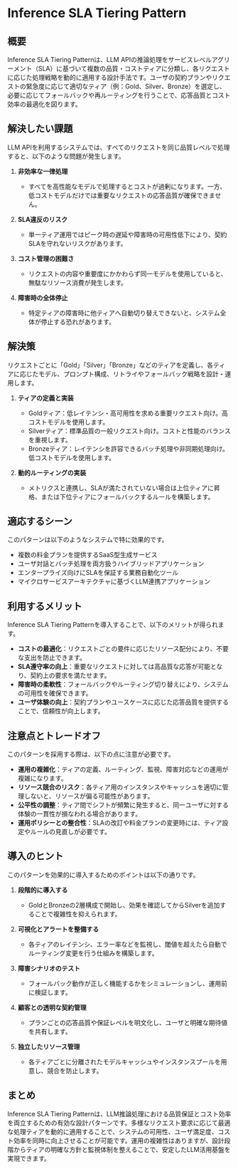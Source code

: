 # Inference SLA Tiering Pattern

## 概要

Inference SLA Tiering Patternは、LLM APIの推論処理をサービスレベルアグリーメント（SLA）に基づいて複数の品質・コストティアに分類し、各リクエストに応じた処理戦略を動的に適用する設計手法です。ユーザの契約プランやリクエストの緊急度に応じて適切なティア（例：Gold、Silver、Bronze）を選定し、必要に応じてフォールバックや再ルーティングを行うことで、応答品質とコスト効率の最適化を図ります。

## 解決したい課題

LLM APIを利用するシステムでは、すべてのリクエストを同じ品質レベルで処理すると、以下のような問題が発生します。

1. **非効率な一律処理**
   - すべてを高性能なモデルで処理するとコストが過剰になります。一方、低コストモデルだけでは重要なリクエストの応答品質が確保できません。

2. **SLA違反のリスク**
   - 単一ティア運用ではピーク時の遅延や障害時の可用性低下により、契約SLAを守れないリスクがあります。

3. **コスト管理の困難さ**
   - リクエストの内容や重要度にかかわらず同一モデルを使用していると、無駄なリソース消費が発生します。

4. **障害時の全体停止**
   - 特定ティアの障害時に他ティアへ自動切り替えできないと、システム全体が停止する恐れがあります。

## 解決策

リクエストごとに「Gold」「Silver」「Bronze」などのティアを定義し、各ティアに応じたモデル、プロンプト構成、リトライやフォールバック戦略を設計・運用します。

1. **ティアの定義と実装**
   - Goldティア：低レイテンシ・高可用性を求める重要リクエスト向け。高コストモデルを使用します。
   - Silverティア：標準品質の一般リクエスト向け。コストと性能のバランスを重視します。
   - Bronzeティア：レイテンシを許容できるバッチ処理や非同期処理向け。低コストモデルを使用します。

2. **動的ルーティングの実装**
   - メトリクスと連携し、SLAが満たされていない場合は上位ティアに昇格、または下位ティアにフォールバックするルールを構築します。

## 適応するシーン

このパターンは以下のようなシステムで特に効果的です。

- 複数の料金プランを提供するSaaS型生成サービス
- ユーザ対話とバッチ処理を両方扱うハイブリッドアプリケーション
- エンタープライズ向けにSLAを保証する業務自動化ツール
- マイクロサービスアーキテクチャに基づくLLM連携アプリケーション

## 利用するメリット

Inference SLA Tiering Patternを導入することで、以下のメリットが得られます。

- **コストの最適化**：リクエストごとの要件に応じたリソース配分により、不要な支出を防止できます。
- **SLA遵守率の向上**：重要なリクエストに対しては高品質な応答が可能となり、契約上の要求を満たせます。
- **障害時の柔軟性**：フォールバックやルーティング切り替えにより、システムの可用性を確保できます。
- **ユーザ体験の向上**：契約プランやユースケースに応じた応答品質を提供することで、信頼性が向上します。

## 注意点とトレードオフ

このパターンを採用する際は、以下の点に注意が必要です。

- **運用の複雑化**：ティアの定義、ルーティング、監視、障害対応などの運用が複雑になります。
- **リソース競合のリスク**：各ティア用のインスタンスやキャッシュを適切に管理しないと、リソースが偏る可能性があります。
- **公平性の調整**：ティア間でシフトが頻繁に発生すると、同一ユーザに対する体験の一貫性が損なわれる場合があります。
- **運用ポリシーとの整合性**：SLAの改訂や料金プランの変更時には、ティア設定やルールの見直しが必要です。

## 導入のヒント

このパターンを効果的に導入するためのポイントは以下の通りです。

1. **段階的に導入する**
   - GoldとBronzeの2層構成で開始し、効果を確認してからSilverを追加することで複雑性を抑えられます。

2. **可視化とアラートを整備する**
   - 各ティアのレイテンシ、エラー率などを監視し、閾値を超えたら自動でルーティング変更を行う仕組みを構築します。

3. **障害シナリオのテスト**
   - フォールバック動作が正しく機能するかをシミュレーションし、運用前に検証します。

4. **顧客との透明な契約管理**
   - プランごとの応答品質や保証レベルを明文化し、ユーザと明確な期待値を共有します。

5. **独立したリソース管理**
   - 各ティアごとに分離されたモデルキャッシュやインスタンスプールを用意し、競合を防止します。

## まとめ

Inference SLA Tiering Patternは、LLM推論処理における品質保証とコスト効率を両立するための有効な設計パターンです。多様なリクエスト要求に応じて最適な処理ティアを動的に適用することで、システムの可用性、ユーザ満足度、コスト効率を同時に向上させることが可能です。運用の複雑性はありますが、設計段階からティアの明確な方針と監視体制を整えることで、安定したLLM活用基盤を実現できます。
